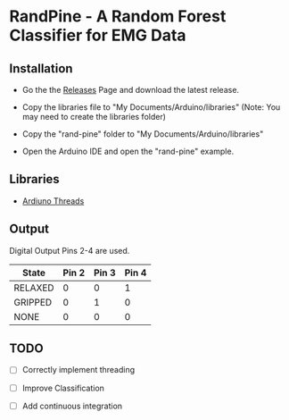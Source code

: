 # RandPine - A Random Forest Classifier for EMG Data

## Installation

- Go the the [Releases](https://github.com/Sharpz7/rand-pine/releases) Page and download the latest release.

- Copy the libraries file to "My Documents/Arduino/libraries" (Note: You may need to create the libraries folder)

- Copy the "rand-pine" folder to "My Documents/Arduino/libraries"

- Open the Arduino IDE and open the "rand-pine" example.

## Libraries
- [Ardiuno Threads](https://github.com/ivanseidel/ArduinoThread)

## Output

Digital Output Pins 2-4 are used.

|  State  | Pin 2 | Pin 3 | Pin 4 |
|---------|-------|-------|-------|
| RELAXED | 0     | 0     | 1     |
| GRIPPED | 0     | 1     | 0     |
| NONE    | 0     | 0     | 0     |

## TODO

- [ ] Correctly implement threading
- [ ] Improve Classification
- [ ] Add continuous integration

